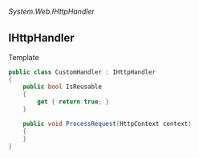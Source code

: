 ###### System.Web.IHttpHandler
## IHttpHandler

Template
``` csharp
public class CustomHandler : IHttpHandler
{
    public bool IsReusable
    {
        get { return true; }
    }

    public void ProcessRequest(HttpContext context)
    {
    }
}
```
